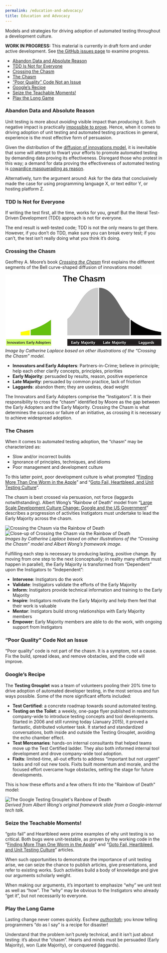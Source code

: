 ```yaml
---
permalink: /education-and-advocacy/
title: Education and Advocacy
---
```

Models and strategies for driving adoption of automated testing throughout a
development culture.

**WORK IN PROGRESS:** This material is currently in draft form and under
active development. See [the GitHub issues
page](https://github.com/18F/automated-testing-playbook/issues) to examine
progress.

- [Abandon Data and Absolute Reason](#abandon-data)
- [TDD Is Not for Everyone](#tdd-is-not-for-everyone)
- [Crossing the Chasm](#crossing-the-chasm)
- [The Chasm](#the-chasm)
- [“Poor Quality” Code Not an Issue](#poor-quality-not-an-issue)
- [Google’s Recipe](#googles-recipe)
- [Seize the Teachable Moments!](#seize-the-moment)
- [Play the Long Game](#play-the-long-game)

### <a name="abandon-data"></a>Abandon Data and Absolute Reason

Unit testing is more about _avoiding_ visible impact than _producing_ it. Such
negative impact is practically [impossible to
prove](http://mike-bland.com/2012/07/10/test-mercenaries.html#mercs-proving-negatives).
Hence, when it comes to driving adoption of unit testing and automated testing
practices in general, experience is the most effective form of persuasion.

Given the distribution of the [diffusion of innovations
model](http://en.wikipedia.org/wiki/Diffusion_of_innovations), it is
inevitable that some will attempt to thwart your efforts to promote automated
testing by demanding data proving its effectiveness. Disregard those who
protest in this way; a demand for data proving the effectiveness of automated
testing is [cowardice masquerading as
reason](http://martinfowler.com/articles/testing-culture.html#change-stand).

Alternatively, turn the argument around: Ask for the data that conclusively
made the case for using programming language X, or text editor Y, or hosting
platform Z.

### <a name="tdd-is-not-for-everyone"></a>TDD Is Not for Everyone

If writing the test first, all the time, works for you, great! But the literal
Test-Driven Development (TDD) approach is not for everyone.

The end result is well-tested code; TDD is not the only means to get there.
However, if you don’t do TDD, make sure you can break every test; if you
can’t, the test isn’t really doing what you think it’s doing.

### <a name="crossing-the-chasm"></a>Crossing the Chasm

Geoffrey A. Moore’s book *[Crossing the
Chasm](http://en.wikipedia.org/wiki/Crossing_the_Chasm)* first explains the
different
segments of the Bell curve-shaped diffusion of innovations model:

![Diffusion of Innovations and the Chasm](../images/the-chasm.jpg)<br/>
_Image by Catherine Laplace based on other illustrations of the “Crossing the
Chasm” model._

- **Innovators and Early Adopters**: Partners-in-Crime; believe in principle;
  help each other clarify concepts, principles, priorities
- **Early Majority**: persuaded by results, reason, positive experience
- **Late Majority**: persuaded by common practice, lack of friction
- **Laggards**: abandon them; they are useless, dead weight

The Innovators and Early Adopters comprise the “Instigators”. It is their
responsibility to cross the “chasm” identified by Moore as the gap between the
Early Adopters and the Early Majority. Crossing the Chasm is what determines
the success or failure of an initiative, as crossing it is necessary to
achieve widespread adoption.

### <a name="the-chasm"></a>The Chasm

When it comes to automated testing adoption, the “chasm” may be characterized
as:

- Slow and/or incorrect builds
- Ignorance of principles, techniques, and idioms
- Poor management and development culture

To this latter point, poor development culture is what prompted “[Finding More
Than One Worm in the Apple](http://queue.acm.org/detail.cfm?id=2620662)” and
“[Goto Fail, Heartbleed, and Unit Testing
Culture](http://martinfowler.com/articles/testing-culture.html)”.

The chasm is best crossed via persuasion, not force (laggards
notwithstanding). Albert Wong’s “Rainbow of Death” model from “[Large Scale
Development Culture Change: Google and the US
Government](https://18f.gsa.gov/2014/12/11/large-scale-development-culture-change/)”
describes a progression of activities Instigators must undertake to lead the
Early Majority across the chasm.

![Crossing the Chasm via the Rainbow of
Death](../assets/images/crossing-the-chasm-rainbow-of-death.jpg)<br/>
![Close-up of Crossing the Chasm via the Rainbow of
Death](../assets/images/rainbow-of-death.jpg)<br/>
_Images by Catherine Laplace based on other illustrations of the “Crossing the
Chasm” model and Albert Wong’s framework image._

Fulfilling each step is necessary to producing lasting, positive change. By
moving from one step to the next (conceptually; in reality many efforts must
happen in parallel), the Early Majority is transformed from “Dependent” upon
the Instigators to “Independent”:

- **Intervene**: Instigators do the work
- **Validate**: Instigators validate the efforts of the Early Majority
- **Inform**: Instigators provide technical information and training to the
  Early Majority
- **Inspire**: Instigators motivate the Early Majority and help them feel that
  their work is valuable
- **Mentor**: Instigators build strong relationships with Early Majority
  members
- **Empower**: Early Majority members are able to do the work, with ongoing
  support from Instigators

### <a name="poor-quality-not-an-issue"></a>“Poor Quality” Code Not an Issue

“Poor quality” code is not part of the chasm. It is a symptom, not a cause.
Fix the build, spread ideas, and remove obstacles, and the code will improve.

### <a name="googles-recipe"></a>Google’s Recipe

The **Testing Grouplet** was a team of volunteers pooling their 20% time to
drive adoption of automated developer testing, in the most serious and fun
ways possible. Some of the more significant efforts included:

- **Test Certified**: a concrete roadmap towards sound automated testing.
- **Testing on the Toilet**: a weekly, one-page flyer published in restrooms
  company-wide to introduce testing concepts and tool developments. Started in
  2006 and still running today (January 2015), it proved a fantastic,
  distributed volunteer task. It started and standardized conversations, both
  inside and outside the Testing Grouplet, avoiding the echo chamber effect.
- **Test Mercenaries**: hands-on internal consultants that helped teams move
  up the Test Certified ladder. They also both informed internal tool
  development and drove company-wide tool adoption.
- **Fixits**: limited-time, all-out efforts to address “important but not
  urgent” tasks and roll out new tools. Fixits built momentum and morale, and
  the focused effort overcame huge obstacles, setting the stage for future
  developments.

This is how these efforts and a few others fit into the "Rainbow of Death"
model:

![The Google Testing Grouplet's Rainbow of
Death](../assets/images/testing-grouplet-rainbow-of-death.jpg)<br/>
_Derived from Albert Wong’s original framework slide from a Google-internal
tech talk._

### <a name="seize-the-moment"></a>Seize the Teachable Moments!

“goto fail” and Heartbleed were prime examples of why unit testing is so
critical. Both bugs were unit-testable, as proven by the working code in the
“[Finding More Than One Worm in the
Apple](http://queue.acm.org/detail.cfm?id=2620662)” and “[Goto Fail,
Heartbleed, and Unit Testing
Culture](http://martinfowler.com/articles/testing-culture.html)” articles.

When such opportunities to demonstrate the importance of unit testing arise,
we can seize the chance to publish articles, give presentations, and refer to
existing works. Such activities build a body of knowledge and give our
arguments scholarly weight.

When making our arguments, it’s important to emphasize “why” we unit test as
well as “how”. The “why” may be obvious to the Instigators who already “get
it”, but not necessarily to everyone.

### <a name="play-the-long-game"></a>Play the Long Game

Lasting change never comes quickly. Eschew
_[authoritah](http://shop.southparkstudios.com/SOUTH-PARK-CARTMAN-POSTER-You-will/A/B00302A3OI.htm)_;
you know telling programmers “do as I say” is a recipe for disaster!

Understand that the problem isn’t purely technical, and it isn’t just about
testing: it’s about the “chasm”. Hearts and minds must be persuaded (Early
Majority), won (Late Majority), or conquered (laggards).
